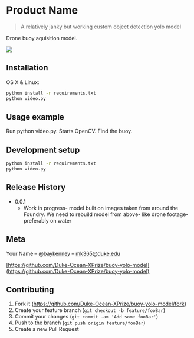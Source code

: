 # Product Name
> A relatively janky but working custom object detection yolo model


Drone buoy aquisition model. 

![](iphone.gif)

## Installation

OS X & Linux:

```sh
python install -r requirements.txt
python video.py
```

## Usage example

Run python video.py. Starts OpenCV. Find the buoy. 

## Development setup

```sh
python install -r requirements.txt
python video.py
```

## Release History

* 0.0.1
    * Work in progress- model built on images taken from around the Foundry. We need to rebuild model from above- like drone footage- preferably on water

## Meta

Your Name – [@baykenney](https://twitter.com/baykenney) – mk365@duke.edu

[https://github.com/Duke-Ocean-XPrize/buoy-yolo-model](https://github.com/Duke-Ocean-XPrize/buoy-yolo-model)

## Contributing

1. Fork it (<https://github.com/Duke-Ocean-XPrize/buoy-yolo-model/fork>)
2. Create your feature branch (`git checkout -b feature/fooBar`)
3. Commit your changes (`git commit -am 'Add some fooBar'`)
4. Push to the branch (`git push origin feature/fooBar`)
5. Create a new Pull Request

